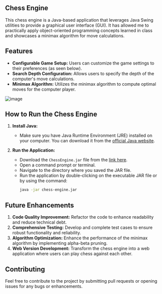## Chess Engine

This chess engine is a Java-based application that leverages Java Swing utilities to provide a graphical user interface (GUI). It has allowed me to practically apply object-oriented programming concepts learned in class and showcases a minimax algorithm for move calculations.

## Features

- **Configurable Game Setup:** Users can customize the game settings to their preferences (as seen below).
- **Search Depth Configuration:** Allows users to specify the depth of the computer's move calculations.
- **Minimax Algorithm:** Utilizes the minimax algorithm to compute optimal moves for the computer player.

![image](https://github.com/user-attachments/assets/78bc7d04-a92b-4876-a5ae-e70d8ac76fa7)


## How to Run the Chess Engine

1. **Install Java:**
   - Make sure you have Java Runtime Environment (JRE) installed on your computer. You can download it from the [official Java website](https://www.java.com/en/download/).

2. **Run the Application:**
   - Download the `ChessEngine.jar` file from the [link here](build/chess-engine.jar).
   - Open a command prompt or terminal.
   - Navigate to the directory where you saved the JAR file.
   - Run the application by double-clicking on the executable JAR file or by using the command:
     ```bash
     java -jar chess-engine.jar
     ```
## Future Enhancements

1. **Code Quality Improvement:** Refactor the code to enhance readability and reduce technical debt.
2. **Comprehensive Testing:** Develop and complete test cases to ensure robust functionality and reliability.
3. **Algorithm Optimization:** Enhance the performance of the minimax algorithm by implementing alpha-beta pruning.
4. **Web Version Development:** Transform the chess engine into a web application where users can play chess against each other.

## Contributing

Feel free to contribute to the project by submitting pull requests or opening issues for any bugs or enhancements.

